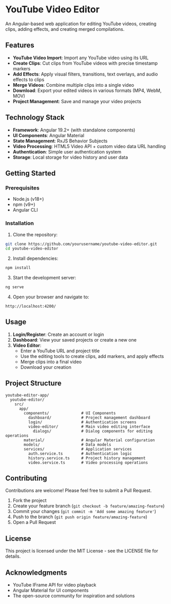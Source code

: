# YouTube Video Editor

An Angular-based web application for editing YouTube videos, creating clips, adding effects, and creating merged compilations.

## Features

- **YouTube Video Import**: Import any YouTube video using its URL
- **Create Clips**: Cut clips from YouTube videos with precise timestamp markers
- **Add Effects**: Apply visual filters, transitions, text overlays, and audio effects to clips
- **Merge Videos**: Combine multiple clips into a single video
- **Download**: Export your edited videos in various formats (MP4, WebM, MOV)
- **Project Management**: Save and manage your video projects

## Technology Stack

- **Framework**: Angular 19.2+ (with standalone components)
- **UI Components**: Angular Material
- **State Management**: RxJS Behavior Subjects
- **Video Processing**: HTML5 Video API + custom video data URL handling
- **Authentication**: Simple user authentication system
- **Storage**: Local storage for video history and user data

## Getting Started

### Prerequisites

- Node.js (v18+)
- npm (v9+)
- Angular CLI

### Installation

1. Clone the repository:
```bash
git clone https://github.com/yourusername/youtube-video-editor.git
cd youtube-video-editor
```

2. Install dependencies:
```bash
npm install
```

3. Start the development server:
```bash
ng serve
```

4. Open your browser and navigate to:
```
http://localhost:4200/
```

## Usage

1. **Login/Register**: Create an account or login
2. **Dashboard**: View your saved projects or create a new one
3. **Video Editor**:
   - Enter a YouTube URL and project title
   - Use the editing tools to create clips, add markers, and apply effects
   - Merge clips into a final video
   - Download your creation

## Project Structure

```
youtube-editor-app/
  youtube-editor/
    src/
      app/
        components/              # UI Components
          dashboard/             # Project management dashboard
          login/                 # Authentication screens
          video-editor/          # Main video editing interface
            dialogs/             # Dialog components for editing operations
        material/                # Angular Material configuration
        models/                  # Data models
        services/                # Application services
          auth.service.ts        # Authentication logic
          history.service.ts     # Project history management
          video.service.ts       # Video processing operations
```

## Contributing

Contributions are welcome! Please feel free to submit a Pull Request.

1. Fork the project
2. Create your feature branch (`git checkout -b feature/amazing-feature`)
3. Commit your changes (`git commit -m 'Add some amazing feature'`)
4. Push to the branch (`git push origin feature/amazing-feature`)
5. Open a Pull Request

## License

This project is licensed under the MIT License - see the LICENSE file for details.

## Acknowledgments

- YouTube IFrame API for video playback
- Angular Material for UI components
- The open-source community for inspiration and solutions